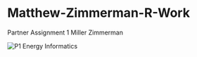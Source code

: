 # Matthew-Zimmerman-R-Work

Partner Assignment 1 Miller Zimmerman

![P1 Energy Informatics](https://github.com/user-attachments/assets/f40fdab8-af10-46b5-8a7f-af0c253380d4)

